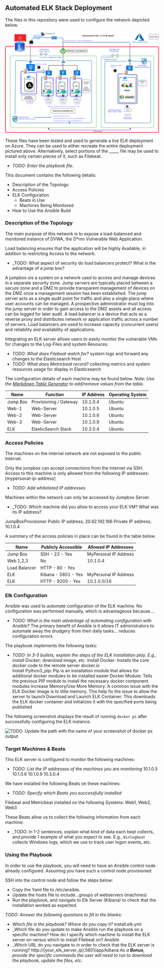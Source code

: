 ## Automated ELK Stack Deployment

The files in this repository were used to configure the network depicted below.

![TODO: Update the path with the name of your diagram](Diagrams/HW13.png)

These files have been tested and used to generate a live ELK deployment on Azure. They can be used to either recreate the entire deployment pictured above. Alternatively, select portions of the _____ file may be used to install only certain pieces of it, such as Filebeat.

  - _TODO: Enter the playbook file._

This document contains the following details:
- Description of the Topologu
- Access Policies
- ELK Configuration
  - Beats in Use
  - Machines Being Monitored
- How to Use the Ansible Build


### Description of the Topology

The main purpose of this network is to expose a load-balanced and monitored instance of DVWA, the D*mn Vulnerable Web Application.

Load balancing ensures that the application will be highly Available, in addition to restricting Access to the network.
- _TODO: What aspect of security do load balancers protect? What is the advantage of a jump box?

A jumpbox ois a system on a network used to access and manage devices in a separate security zone.  Jump servers are typically placed between a secure zone and a DMZ to provide transparent management of devices on the DMZ once a management session has been established. The jump server acts as a single audit point for traffic and also a single place where user accounts can be managed. A prospective administrator must log into the jump server in order to gain access to the DMZ assets and all access can be logged for later audit.
A load balancer is a device that acts as a reverse proxy and distributes network or application traffic across a number of servers. Load balancers are used to increase capacity (concurrent users) and reliability and availability of applications.

Integrating an ELK server allows users to easily monitor the vulnerable VMs for changes to the Log-Files and system Resouces.
- _TODO: What does Filebeat watch for?_ system logs and forward any changes to the Elasticsearch Host
- _TODO: What does Metricbeat record?_ collecting metrics and system resources usage for display in Elasticsearch

The configuration details of each machine may be found below.
_Note: Use the [Markdown Table Generator](http://www.tablesgenerator.com/markdown_tables) to add/remove values from the table_.

| Name      | Function               | IP Address  | Operating System |
|-----------|------------------------|-------------|------------------|
| Jump Box  | Provisioning / Gateway | 10.1.0.4    | Ubuntu           |
| Web-1     | Web-Server             | 10.1.0.5    | Ubuntu           |
| Web-2     | Web-Server             | 10.1.0.6    | Ubuntu           |
| Web-3     | Web-Server             | 10.1.0.9    | Ubuntu           |
| ELK       | ElasticSearch Stack    | 10.3.0.4    | Ubuntu           |


### Access Policies

The machines on the internal network are not exposed to the public Internet. 

Only the jumpbox can accept connections from the Internet via SSH. Access to this machine is only allowed from the following IP addresses: [mypersonal-ip-address]

- _TODO: Add whitelisted IP addresses_

Machines within the network can only be accessed by Jumpbox Server.

- _TODO: Which machine did you allow to access your ELK VM? What was its IP address?

JumpBoxProvisioner
Public IP address; 20.62.192.166
Private IP address; 10.1.0.4


A summary of the access policies in place can be found in the table below.

| Name          | Publicly Accessible | Allowed IP Addresses  |
|---------------|---------------------|-----------------------|
| Jump Box      | SSH - 22 - Yes      | MyPersonal IP Address |
| Web 1,2,3     | No                  | 10.1.0.4              |
| Load Balancer | HTTP - 80 - Yes     |                       |
| ELK           | Kibana - 5601 - Yes | MyPersonal IP Address |
| ELK           | HTTP - 9200 - Yes   | 10.1.0.0/16           |


### Elk Configuration

Ansible was used to automate configuration of the ELK machine. No configuration was performed manually, which is advantageous because...
- _TODO: What is the main advantage of automating configuration with Ansible?_
The primary benefit of Ansible is it allows IT administrators to automate away the drudgery from their daily tasks... reduces configuration errors

The playbook implements the following tasks:
- _TODO: In 3-5 bullets, explain the steps of the ELK installation play. E.g., install Docker; download image; etc._
Install Docker: Installs the core docker code to the remote server docker.io  
Install Python3_pip: Pip is an installation module that allows for additional docker modules to be installed easier
Docker Module: Tells the previous PIP module to install the necessary docker component modules
Increase Memory/Use More Memory: A common issue with the ELK Docker image is to little memory. This help fix the issue to allow the server to launch
Download and Launch ELK Container: This downloads the ELK docker container and initializes it with the specified ports being published

The following screenshot displays the result of running `docker ps` after successfully configuring the ELK instance.



![TODO: Update the path with the name of your screenshot of docker ps output](Images/docker_ps_output.png)


### Target Machines & Beats
This ELK server is configured to monitor the following machines:
- _TODO: List the IP addresses of the machines you are monitoring_
10.1.0.5
10.1.0.6 
10.1.0.9
10.3.0.4  

We have installed the following Beats on these machines:
- _TODO: Specify which Beats you successfully installed_

Filebeat and Metricbeat installed on the following Systems: Web1, Web2, Web3

These Beats allow us to collect the following information from each machine:
- _TODO: In 1-2 sentences, explain what kind of data each beat collects, and provide 1 example of what you expect to see. E.g., `Winlogbeat` collects Windows logs, which we use to track user logon events, etc.



### Using the Playbook
In order to use the playbook, you will need to have an Ansible control node already configured. Assuming you have such a control node provisioned: 

SSH into the control node and follow the steps below:
- Copy the Yaml file to /etc/ansible.
- Update the hosts file to include...groups of webservers (machines)
- Run the playbook, and navigate to Elk Server (Kibana) to check that the installation worked as expected.

_TODO: Answer the following questions to fill in the blanks:_
- _Which file is the playbook? Where do you copy it?_
install.elk.yml 
- _Which file do you update to make Ansible run the playbook on a specific machine? How do I specify which machine to install the ELK server on versus which to install Filebeat on? 
Ansible 
- _Which URL do you navigate to in order to check that the ELK server is running?
http://[your_elk_server_ip]:5601/app/kibana
_As a **Bonus**, provide the specific commands the user will need to run to download the playbook, update the files, etc._
